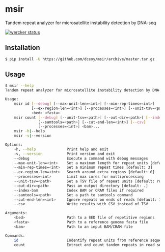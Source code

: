 msir
====

Tandem repeat analyzer for microsatellite instability detection by DNA-seq

[![wercker status](https://app.wercker.com/status/f7d34d6279d11f821ed9a829b75f13a5/s/master "wercker status")](https://app.wercker.com/project/byKey/f7d34d6279d11f821ed9a829b75f13a5)

Installation
------------

```sh
$ pip install -U https://github.com/dceoy/msir/archive/master.tar.gz
```

Usage
-----

```sh
$ msir --help
Tandem repeat analyzer for microsatellite instability detection by DNA-seq

Usage:
    msir id [--debug] [--max-unit-len=<int>] [--min-rep-times=<int>]
            [--ex-region-len=<int>] [--processes=<int>] [--unit-tsv=<path>]
            <bed> <fasta>
    msir count [--debug] [--unit-tsv=<path>] [--out-dir=<path>] [--index-bam]
               [--samtools=<path>] [--cut-end-len=<int>] [--csv]
               [--processes=<int>] <bam>...
    msir -h|--help
    msir -v|--version

Options:
    -h, --help              Print help and exit
    -v, --version           Print version and exit
    --debug                 Execute a command with debug messages
    --max-unit-len=<int>    Set a maximum length for repeat units [default: 10]
    --min-rep-times=<int>   Set a minimum repeat times [default: 3]
    --ex-region-len=<int>   Search around extra regions [default: 0]
    --processes=<int>       Limit max cores for multiprocessing
    --unit-tsv=<path>       Set a TSV file of repeat units [default: ru.tsv]
    --out-dir=<path>        Pass an output directory [default: .]
    --index-bam             Index BAM or CRAM files if required
    --samtools=<path>       Set a path to samtools command
    --cut-end-len=<int>     Ignore repeats on ends of reads [default: 10]
    --csv                   Write results with CSV instead of TSV

Arguments:
    <bed>                   Path to a BED file of repetitive regions
    <fasta>                 Path to a reference genome fasta file
    <bam>                   Path to an input BAM/CRAM file

Commands:
    id                      Indentify repeat units from reference sequences
    count                   Extract and count tandem repeats in read sequences
```
